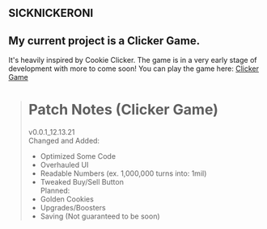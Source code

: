 ## SICKNICKERONI

## My current project is a Clicker Game.
It's heavily inspired by Cookie Clicker.
The game is in a very early stage of development with more to come soon!
You can play the game here: [Clicker Game](https://sicknickeroni.github.io/clicker-game/)

> # Patch Notes (Clicker Game)
> v0.0.1_12.13.21  
> Changed and Added:  
> - Optimized Some Code
> - Overhauled UI
> - Readable Numbers (ex. 1,000,000 turns into: 1mil)
> - Tweaked Buy/Sell Button  
> Planned:  
> - Golden Cookies
> - Upgrades/Boosters
> - Saving (Not guaranteed to be soon)